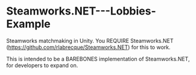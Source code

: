 # Steamworks.NET---Lobbies-Example
Steamworks matchmaking in Unity. You REQUIRE Steamworks.NET (https://github.com/rlabrecque/Steamworks.NET) for this to work. 

This is intended to be a BAREBONES implementation of Steamworks.NET, for developers to expand on.


